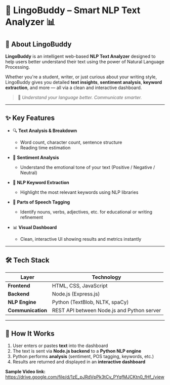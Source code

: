# 🧠 LingoBuddy – Smart NLP Text Analyzer 📊  


## 📌 About LingoBuddy

**LingoBuddy** is an intelligent web-based **NLP Text Analyzer** designed to help users better understand their text using the power of Natural Language Processing.

Whether you're a student, writer, or just curious about your writing style, LingoBuddy gives you detailed **text insights**, **sentiment analysis**, **keyword extraction**, and more — all via a clean and interactive dashboard.

> 🧠 *Understand your language better. Communicate smarter.*

---

## ✨ Key Features

- 🔍 **Text Analysis & Breakdown**
  - Word count, character count, sentence structure
  - Reading time estimation

- 💬 **Sentiment Analysis**
  - Understand the emotional tone of your text (Positive / Negative / Neutral)

- 🧠 **NLP Keyword Extraction**
  - Highlight the most relevant keywords using NLP libraries

- 🧾 **Parts of Speech Tagging**
  - Identify nouns, verbs, adjectives, etc. for educational or writing refinement

- 📊 **Visual Dashboard**
  - Clean, interactive UI showing results and metrics instantly

---

## 🛠️ Tech Stack

| Layer         | Technology                       |
|---------------|----------------------------------|
| **Frontend**  | HTML, CSS, JavaScript            |
| **Backend**   | Node.js (Express.js)             |
| **NLP Engine**| Python (TextBlob, NLTK, spaCy)   |
| **Communication** | REST API between Node.js and Python server |

---

## 🚀 How It Works

1. User enters or pastes **text** into the dashboard  
2. The text is sent via **Node.js backend** to a **Python NLP engine**  
3. Python performs **analysis** (sentiment, POS tagging, keywords, etc.)  
4. Results are returned and displayed in an **interactive dashboard**  



**Sample Video link:**
https://drive.google.com/file/d/1zE_pJRdVpPk3tCv_PYqfMJCKtn0_fHf_/view

